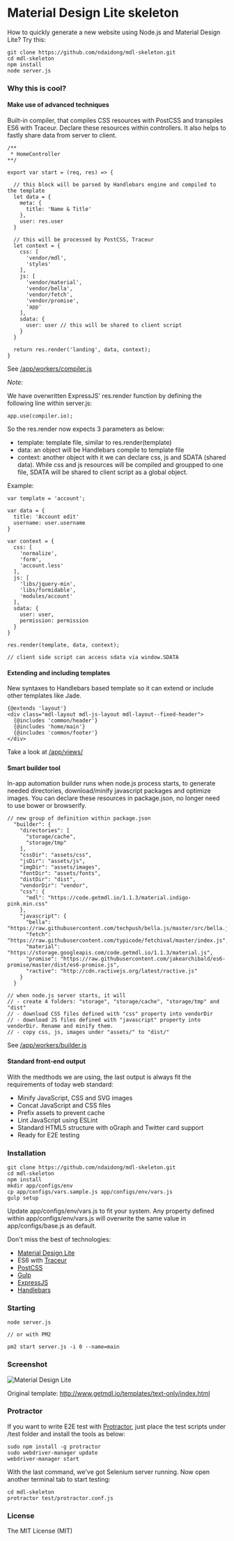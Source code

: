 # Material Design Lite skeleton

How to quickly generate a new website using Node.js and Material Design Lite? Try this:

```
git clone https://github.com/ndaidong/mdl-skeleton.git
cd mdl-skeleton
npm install
node server.js
```


### Why this is cool?

#### Make use of advanced techniques

Built-in compiler, that compiles CSS resources with PostCSS and transpiles ES6 with Traceur. Declare these resources within controllers. It also helps to fastly share data from server to client.

```
/**
 * HomeController
**/

export var start = (req, res) => {

  // this block will be parsed by Handlebars engine and compiled to the template
  let data = {
    meta: {
      title: 'Name & Title'
    },
    user: res.user
  }

  // this will be processed by PostCSS, Traceur
  let context = {
    css: [
      'vendor/mdl',
      'styles'
    ],
    js: [
      'vendor/material',
      'vendor/bella',
      'vendor/fetch',
      'vendor/promise',
      'app'
    ],
    sdata: {
      user: user // this will be shared to client script
    }
  }

  return res.render('landing', data, context);
}

```
See [/app/workers/compiler.js](https://github.com/ndaidong/mdl-skeleton/blob/master/app/workers/compiler.js)

*Note:*

We have overwritten ExpressJS' res.render function by defining the following line within server.js:

```
app.use(compiler.io);
```

So the res.render now expects 3 parameters as below:

- template: template file, similar to res.render(template)
- data: an object will be Handlebars compile to template file
- context: another object with it we can declare css, js and SDATA (shared data). While css and js resources will be compiled and groupped to one file, SDATA will be shared to client script as a global object.

Example:

```
var template = 'account';

var data = {
  title: 'Account edit'
  username: user.username
}

var context = {
  css: [
    'normalize',
    'form',
    'account.less'
  ],
  js: [
    'libs/jquery-min',
    'libs/formidable',
    'modules/account'
  ],
  sdata: {
    user: user,
    permission: permission
  }
}

res.render(template, data, context);

// client side script can access sdata via window.SDATA
```

#### Extending and including templates

New syntaxes to Handlebars based template so it can extend or include other templates like Jade.

```
{@extends 'layout'}
<div class="mdl-layout mdl-js-layout mdl-layout--fixed-header">
  {@includes 'common/header'}
  {@includes 'home/main'}
  {@includes 'common/footer'}
</div>
```

Take a look at [/app/views/](https://github.com/ndaidong/mdl-skeleton/tree/master/app/views)


#### Smart builder tool

In-app automation builder runs when node.js process starts, to generate needed directories, download/minify javascript packages and optimize images. You can declare these resources in package.json, no longer need to use bower or browserify.

```
// new group of definition within package.json
  "builder": {
    "directories": [
      "storage/cache",
      "storage/tmp"
    ],
    "cssDir": "assets/css",
    "jsDir": "assets/js",
    "imgDir": "assets/images",
    "fontDir": "assets/fonts",
    "distDir": "dist",
    "vendorDir": "vendor",
    "css": {
      "mdl": "https://code.getmdl.io/1.1.3/material.indigo-pink.min.css"
    },
    "javascript": {
      "bella": "https://raw.githubusercontent.com/techpush/bella.js/master/src/bella.js",
      "fetch": "https://raw.githubusercontent.com/typicode/fetchival/master/index.js",
      "material": "https://storage.googleapis.com/code.getmdl.io/1.1.3/material.js",
      "promise": "https://raw.githubusercontent.com/jakearchibald/es6-promise/master/dist/es6-promise.js",
      "ractive": "http://cdn.ractivejs.org/latest/ractive.js"
    }
  }

// when node.js server starts, it will
// - create 4 folders: "storage", "storage/cache", "storage/tmp" and "dist"
// - download CSS files defined with "css" property into vendorDir
// - download JS files defined with "javascript" property into vendorDir. Rename and minify them.
// - copy css, js, images under "assets/" to "dist/"
```

See [/app/workers/builder.js](https://github.com/ndaidong/mdl-skeleton/blob/master/app/workers/builder.js)

#### Standard front-end output

With the medthods we are using, the last output is always fit the requirements of today web standard:

- Minify JavaScript, CSS and SVG images
- Concat JavaScript and CSS files
- Prefix assets to prevent cache
- Lint JavaScript using ESLint
- Standard HTML5 structure with oGraph and Twitter card support
- Ready for E2E testing


### Installation

```
git clone https://github.com/ndaidong/mdl-skeleton.git
cd mdl-skeleton
npm install
mkdir app/configs/env
cp app/configs/vars.sample.js app/configs/env/vars.js
gulp setup
```

Update app/configs/env/vars.js to fit your system.
Any property defined within app/configs/env/vars.js will overwrite the same value in app/configs/base.js as default.


Don't miss the best of technologies:

- [Material Design Lite](http://www.getmdl.io/)
- ES6 with [Traceur](https://github.com/google/traceur-compiler)
- [PostCSS](http://postcss.org/)
- [Gulp](http://gulpjs.com/)
- [ExpressJS](http://expressjs.com)
- [Handlebars](http://handlebarsjs.com/)


### Starting

```
node server.js

// or with PM2

pm2 start server.js -i 0 --name=main

```

### Screenshot

![Material Design Lite](http://i.imgur.com/SJC0rl5.png)

Original template: http://www.getmdl.io/templates/text-only/index.html


### Protractor

If you want to write E2E test with [Protractor](http://www.protractortest.org), just place the test scripts under /test folder and install the tools as below:

```
sudo npm install -g protractor
sudo webdriver-manager update
webdriver-manager start
```

With the last command, we've got Selenium server running. Now open another terminal tab to start testing:

```
cd mdl-skeleton
protractor test/protractor.conf.js
```


### License

The MIT License (MIT)

